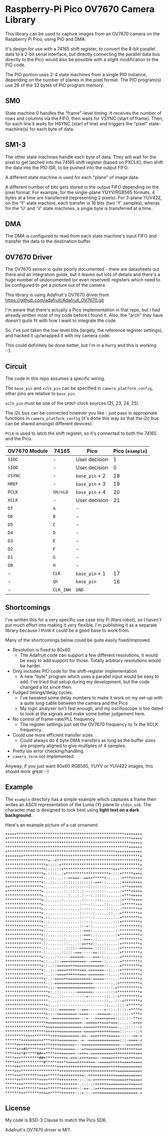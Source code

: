 # Raspberry-Pi Pico OV7670 Camera Library

This library can be used to capture images from an OV7670 camera on the
Raspberry Pi Pico, using PIO and DMA.

It's design for use with a 74165 shift register, to convert the 8-bit parallel
data to a 2-bit serial interface, but directly connecting the parallel data bus
directly to the Pico would also be possible with a slight modification to
the PIO code.

The PIO portion uses 2-4 state machines from a single PIO instance, depending
on the number of planes in the pixel format. The PIO program(s) use 26 of the
32 bytes of PIO program memory.

## SM0

State machine 0 handles the "frame"-level timing.
It receives the number of rows and columns via the FIFO, then waits for VSYNC
(start of frame). Then, for each line it waits for HSYNC (start of line) and
triggers the "pixel" state-machine(s) for each byte of data.

## SM1-3

The other state machines handle each byte of data. They will wait for the pixel
to get latched into the 74165 shift register (based on PXCLK), then shift the
data into the PIO ISR, to be pushed into the output FIFO.

A different state machine is used for each "plane" of image data.

A different number of bits gets stored in the output FIFO depending on the pixel
format. For example, for the single-plane YUYV/RGB565 formats, 4 bytes at a time
are transferred (representing 2 pixels). For 3-plane YUV422, on the 'Y' state
machine, each transfer is 16 bits (two 'Y' samples), wheras for the 'U' and 'V'
state machines, a single byte is transferred at a time.

## DMA

The DMA is configured to read from each state machine's input FIFO and transfer
the data to the destination buffer.

## OV7670 Driver

The OV7670 sensor is quite poorly documented - there are datasheets out there
and an integration guide, but it leaves out lots of details and there's a huge
number of undocumented (or even reserved) registers which need to be configured
to get a picture out of the camera.

This library is using Adafruit's OV7670 driver from https://github.com/adafruit/Adafruit_OV7670.git

I'm aware that there's actually a Pico implementation in that repo, but I had
already written most of my code before I found it. Also, the "arch" they have
doesn't quite fit with how I want to integrate the code.

So, I've just taken the low-level bits (largely, the reference register settings),
and hacked it up/wrapped it with my camera code.

This could definitely be done better, but I'm in a hurry and this is working :-).

## Circuit

The code in this repo assumes a specific wiring.

The `base_pin` and `xclk_pin` can be specified in `camera_platform_config`,
other pins are relative to `base_pin`.

`xclk_pin` must be one of the `GPOUT` clock sources (21, 23, 24, 25).

The i2c bus can be connected however you like - just pass in appropriate
functions in `camera_platform_config` (it's done this way so that the i2c
bus can be shared amongst different devices).

`PCLK` is used to latch the shift register, so it's connected to both the
74165 and the Pico.

| OV7670 Module | 74165     | Pico           | Pico (`example`) |
| ------------- | -------   | -------------- | ---------------- |
| `SIOC`        | -         | User decision  | 1                |
| `SIOD`        | -         | User decision  | 0                |
| `VSYNC`       | -         | `base_pin` + 2 | 18               |
| `HREF`        | -         | `base_pin` + 3 | 19               |
| `PCLK`        | `SH/nLD`  | `base_pin` + 4 | 20               |
| `XCLK`        | -         | User decision  | 21               |
| `D7`          | `A`       | -              |                  |
| `D6`          | `B`       | -              |                  |
| `D5`          | `C`       | -              |                  |
| `D4`          | `D`       | -              |                  |
| `D3`          | `E`       | -              |                  |
| `D2`          | `F`       | -              |                  |
| `D1`          | `G`       | -              |                  |
| `D0`          | `H`       | -              |                  |
| -             | `CLK`     | `base_pin` + 1 | 17               |
| -             | `Qh`      | `base_pin`     | 16               |
| -             | `CLK_INH` | `GND`          |                  |

## Shortcomings

I've written this for a very specific use case (my Pi Wars robot), so I haven't
put much effort into making it very flexible. I'm publishing it as a separate
library because I think it could be a good base to work from.

Many of the shortcomings below could be quite easily fixed/improved.

* Resolution is fixed to 80x60
  * The Adafruit code can support a few different resolutions, it would be easy
    to add support for those. Totally arbitrary resolutions would be harder.
* Only includes PIO code for the shift-register implementation
  * A new "byte" program which uses a parallel input would be easy to add. I've
    tried that setup during my development, but the code changed a lot since
    then.
* Fudged timings/delay cycles.
  * I've tweaked some delay numbers to make it work on my set-up with a quite
    long cable between the camera and the Pico
  * My logic analyser isn't fast enough, and my oscilloscope is too dated to
    look at the signals and make some better judgement here.
* No control of frame-rate/PLL frequency
  * The register settings just set the OV7670 frequency to 1x the XCLK frequency.
* Could use more efficient transfer sizes
  * Could always do 4 byte DMA transfers as long as the buffer sizes are
    properly aligned to give multiples of 4 samples.
* Pretty lax error checking/handling.
* `camera_term` not implemented.

Anyway, if you just want 80x60 RGB565, YUYV or YUV422 images, this should work
great :-)

## Example

The `example` directory has a simple example which captures a frame then
writes an ASCII representation of the Luma (Y) plane to `stdio_usb`. The
character map is designed to look best using **light text on a dark background**.

Here's an example picture of a cat ornament:

```
+++++************************************************+++++++<
+*******************************************************++++<
********************************************************++++<
*******************************************************+++++<
+************************************************+++++++++++<
++++++++****************************************************<
*******************=--+*************************************<
******************=::::-+***********************************<
*****************+:::::::+**********************+++*********<
*****************=.::::..:=*******************+-:::+*****+++<
*****************-..::....:-=+===--==++*****+-:....-+***++++<
****************+:..::....:::::::::::::-=++-:......:++++++++<
++**************+:........::.::::::--::::::::......:+**+++++<
+***************=.........:..::::.:---:::::::......:+***++++<
****************=...........:...:.:---:.:::::......:+***++++<
****************=........:........:---:.:::........:+****+++<
****************=................:----::....::.....:+*****++<
****************=................:-----:.....:::...-*******+<
****************+................:-----:......::...=*******+<
****************+.::.............:-----:........:..=********<
****************+:::.............:----:.........:.:+********<
****************+::..............:--=-:.........::-*********<
****************+:...............:-===:..........:-*********<
****************+::.......:......:-===:.:........:=*********<
****************+::.......:......:-===-.:.........-*********<
****************-::.......::....:-==++=::...:.....:+********<
****************-::........:::::-======-::::::....:+********<
****************-:.......:::::-===-----==::::.....:+********<
****************=:....:::----======----===-:.......=********<
****************=::...::-===========--=====-:......=********<
****************=::..::======++=============-:.....=********<
****************+:..::-====++++++===-=======--:...:+********<
*****************-..:--====++++++===-=======--:...-*********<
*****************+:.:-====++==========-=====---:..-*********<
******************-::-=================--------:.:+*********<
*******************:::-=================-------:.=**********<
*******************+:.:::-------=======-------:::+**********<
*******************=....::----------=-------:::.:-+*********<
*******************:...::-------------------::...::-=*******<
******************+:...:--------------------::....:::-+*****<
******************+::::-=======---===-------=-:::.::::-+****<
******************=::--=========-====----======-:::::::-+***<
******************+--============---=---=========::::.::-**+<
******************+===============--=====++===+===:.....:=+=<
******************+==+============-=====+++++++===-...::::--<
******************++++++==========-=====+++++++====:::----::<
*********++++*******++++=========-==--===+++++=====-::---==:<
*******++++++++++***++++========--=--==============:::-====-<
*****+++++++++++++**++++=======---=================---======<
*****+++#%*****+++****+++======---=+=============++++++++++=<
****+++*#*****##++****+++======--=++=-==========++++++++++==<
****+++********##+****+++++=-===-=+++====--=====+++++==+++==<
****+++**********#*****+++*+====++++++==--=====+++++====+===<
****+++****************++++++++++++++++=======+++++=========<
****+++*****************++++++++++++++++++++++++++==========<
****+++********++++*****++++++++++=:-++++++++++++===========<
*****++********++++*****++++++++-:-.:=-=++++++++======++====<
*****+++*******++++*****++++++++-.:-:-.:++++++=========+====<
******++*******++=+******+++++++-:-==-.:=+++================<
******+++******++==+*****++++++-::=-:--=++=================-<
```

## License

My code is BSD-3 Clause to match the Pico SDK.

Adafruit's OV7670 driver is MIT.
